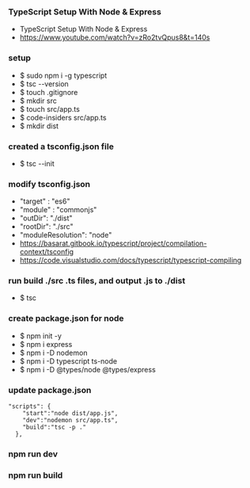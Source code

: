 ### TypeScript Setup With Node & Express

- TypeScript Setup With Node & Express
- https://www.youtube.com/watch?v=zRo2tvQpus8&t=140s

### setup

- \$ sudo npm i -g typescript
- \$ tsc --version
- \$ touch .gitignore
- \$ mkdir src
- \$ touch src/app.ts
- \$ code-insiders src/app.ts
- \$ mkdir dist

### created a tsconfig.json file

- \$ tsc --init

### modify tsconfig.json

- "target" : "es6"
- "module" : "commonjs"
- "outDir": "./dist"
- "rootDir": "./src"
- "moduleResolution": "node"
- https://basarat.gitbook.io/typescript/project/compilation-context/tsconfig
- https://code.visualstudio.com/docs/typescript/typescript-compiling

### run build ./src .ts files, and output .js to ./dist

- \$ tsc

### create package.json for node

- \$ npm init -y
- \$ npm i express
- \$ npm i -D nodemon
- \$ npm i -D typescript ts-node
- \$ npm i -D @types/node @types/express

### update package.json

```
"scripts": {
    "start":"node dist/app.js",
    "dev":"nodemon src/app.ts",
    "build":"tsc -p ."
  },
```

### npm run dev

### npm run build
